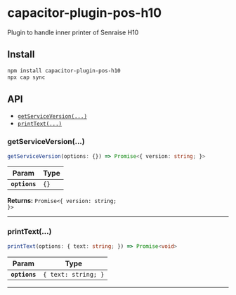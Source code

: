 # capacitor-plugin-pos-h10

Plugin to handle inner printer of Senraise H10

## Install

```bash
npm install capacitor-plugin-pos-h10
npx cap sync
```

## API

<docgen-index>

* [`getServiceVersion(...)`](#getserviceversion)
* [`printText(...)`](#printtext)

</docgen-index>

<docgen-api>
<!--Update the source file JSDoc comments and rerun docgen to update the docs below-->

### getServiceVersion(...)

```typescript
getServiceVersion(options: {}) => Promise<{ version: string; }>
```

| Param         | Type            |
| ------------- | --------------- |
| **`options`** | <code>{}</code> |

**Returns:** <code>Promise&lt;{ version: string; }&gt;</code>

--------------------


### printText(...)

```typescript
printText(options: { text: string; }) => Promise<void>
```

| Param         | Type                           |
| ------------- | ------------------------------ |
| **`options`** | <code>{ text: string; }</code> |

--------------------

</docgen-api>
